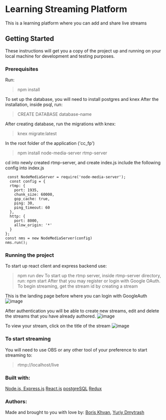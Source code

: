 # Learning Streaming Platform
This is a learning platform where you can add and share live streams
## Getting Started
These instructions will get you a copy of the project up and running on your local machine for development and testing purposes.
### Prerequisites 
Run:
> npm install 

To set up the database, you will need to install postgres and knex
After the installation, inside psql, run: 

> CREATE DATABASE database-name

After creating database, run the migrations with knex:

>knex migrate:latest

In the root folder of the application ('cc_fp')

> npm install node-media-server rtmp-server

cd into newly created rtmp-server, and create index.js
include the following config into index.js

```
 const NodeMediaServer = require('node-media-server');
  const config = {
  rtmp: {
    port: 1935,
    chunk_size: 60000,
    gop_cache: true,
    ping: 30,
    ping_timeout: 60
  },
  http: {
    port: 8000,
    allow_origin: '*'
  }
};
const nms = new NodeMediaServer(config)
nms.run();
```
### Running the project 
To start up react client and express backend use:
> npm run dev 
To start up the rtmp server, inside rtmp-server directory, run: 
> npm start 
After that you may register or login with Google OAuth. To begin streaming, get the stream id by creating a stream


This is the landing page before where you can login with GoogleAuth 
![image](https://user-images.githubusercontent.com/50936934/68056903-91616180-fcb1-11e9-859c-6debd73ce1fb.png)

After authentication you will be able to create new streams, edit and delete the streams that you have already authored. 
![image](https://user-images.githubusercontent.com/50936934/68056860-70990c00-fcb1-11e9-95d9-43901d9f761f.png)

To view your stream, click on the title of the stream 
![image](https://user-images.githubusercontent.com/50936934/68056826-552e0100-fcb1-11e9-8eeb-96f53a694aff.png)

### To start streaming 
You will need to use OBS or any other tool of your preference to start streaming to:
> rtmp://localhost/live

### Built with: 
[Node.js, Express.js](expressjs.com)
[React.js](reactjs.org)
[postgreSQL](postgresql.org)
[Redux](redux.js.org)

### Authors:
Made and brought to you with love by:
[Boris Khvan](https://www.linkedin.com/in/boriskhvan/),
[Yuriy Dmytrash](https://www.linkedin.com/in/yuriy-dmytrash/)





